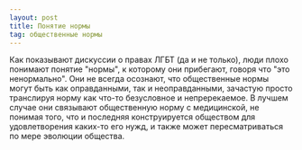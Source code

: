 ```yaml
---
layout: post
title: Понятие нормы
tag: общественные нормы
---
```


Как показывают дискуссии о правах ЛГБТ (да и не только), люди плохо понимают понятие "нормы", к которому они прибегают, говоря что "это ненормально". Они не всегда осознают, что общественные нормы могут быть как оправданными, так и неоправданными, зачастую просто транслируя норму как что-то безусловное и непререкаемое. В лучшем случае они связывают общественную норму с медицинской, не понимая того, что и последняя конструируется обществом для удовлетворения каких-то его нужд, и также может пересматриваться по мере эволюции общества.